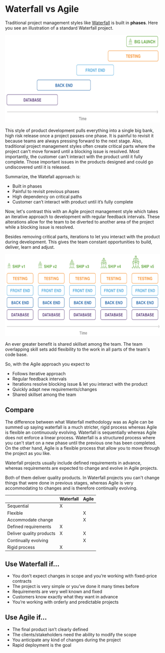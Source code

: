 # Waterfall vs Agile

Traditional project management styles like [Waterfall](../waterfall/waterfall.md) is built in **phases**. Here you see an illustration of a standard Waterfall project.

![Waterfall Big launch](../images/waterfall-biglaunch.png)

This style of product development pulls everything into a single big bank, high risk release once a project passes one phase. It is painful to revisit it because teams are always pressing forward to the next stage. Also, traditional project management styles often create critical parts where the project can't move forward until a blocking issue is resolved. Most importantly, the customer can't interact with the product until it fully complete. Those important issues in the products designed and could go undiscovered until it is released.

Summarize, the Watefall approach is:

- Built in phases
- Painful to revisit previous phases
- High dependency on critical paths
- Customer can’t interact with product until it’s fully complete

Now, let's contrast this with an Agile project management style which takes an iterative approach to development with regular feedback intervals. These alterations allow for the team to be diverted to another area of the project while a blocking issue is resolved.

Besides removing critical parts, iterations to let you interact with the product during development. This gives the team constant opportunities to build, deliver, learn and adjust.

![Agile ships](../images/agile-ships.png)

An ever greater benefit is shared skillset among the team. The team overlapping skill sets add flexibility to the work in all parts of the team's code base.

So, with the Agile approach you expect to

- Follows iterative approach
- Regular feedback intervals
- Iterations resolve blocking issue & let you interact with the product
- Quickly adapt new requirements/changes
- Shared skillset among the team

## Compare

The difference between what Waterfall methodology was as Agile can be summed up saying  waterfall is a much stricter, rigid process whereas Agile is flexible an continuously evolving. Waterfall is sequentially whereas Agile does not enforce a linear process. Waterfall is a structured process where you can't start on a new phase until the previous one has been completed. On the other hand, Agile is a flexible process that allow you to move through the project as you like.

Waterfall projects usually include defined requirements in advance, whereas requirements are expected to change and evolve in Agile projects.

Both of them deliver quality products. In Waterfall projects you can't change things that were done in previous stages, whereas Agile is very accommodating to changes and is therefore continually evolving.

|              | Waterfall | Agile |
|--------------|-----------|-------|
| Sequential   | X         |       |
| Flexible     |           | X     |
| Accommodate change |     | X     |
| Defined requirements | X |       |
| Deliver quality products | X | X |
| Continually evolving |   | X     |
| Rigid process | X        |       |

## Use Waterfall if...

- You don’t expect changes in scope and you’re working with fixed-price contracts
- The project is very simple or you’ve done it many times before
- Requirements are very well known and fixed
- Customers know exactly what they want in advance
- You’re working with orderly and predictable projects

## Use Agile if...

- The final product isn’t clearly defined
- The clients/stakeholders need the ability to modify the scope
- You anticipate any kind of changes during the project
- Rapid deployment is the goal
